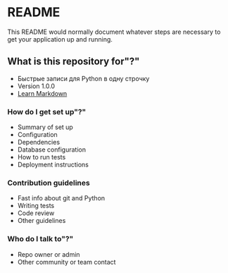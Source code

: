 # README #

This README would normally document whatever steps are necessary to get your application up and running.

## What is this repository for"?" ##

* Быстрые записи для Python в одну строчку  
* Version 1.0.0
* [Learn Markdown](https://bitbucket.org/tutorials/markdowndemo)

### How do I get set up"?" ###

* Summary of set up
* Configuration
* Dependencies
* Database configuration
* How to run tests
* Deployment instructions

### Contribution guidelines ###

* Fast info about git and Python
* Writing tests
* Code review
* Other guidelines

### Who do I talk to"?" ###

* Repo owner or admin
* Other community or team contact
